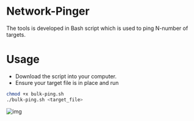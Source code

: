 # Network-Pinger
The tools is developed in Bash script which is used to ping  N-number of targets.

# Usage
- Download the script into your computer.
- Ensure your target file is in place and run 
```sh
chmod +x bulk-ping.sh
./bulk-ping.sh <target_file>
```
![img]()

